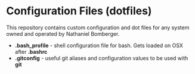 Configuration Files (dotfiles)
==============================

This repository contains custom configuration and dot files for any system owned and operated by Nathaniel Bomberger.

* **.bash_profile** - shell configuration file for bash.  Gets loaded on OSX after **.bashrc**
* **.gitconfig** - useful git aliases and configuration values to be used with **git**

